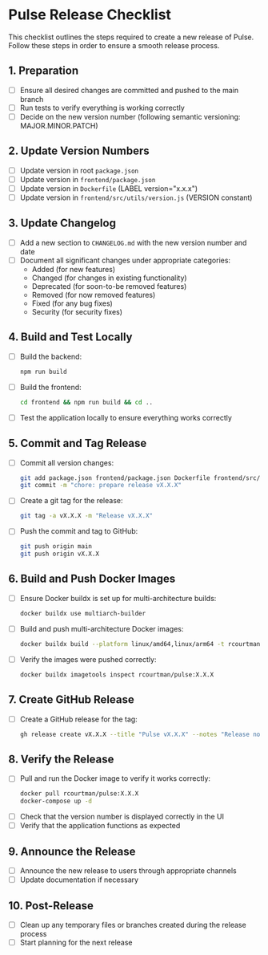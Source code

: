# Pulse Release Checklist

This checklist outlines the steps required to create a new release of Pulse. Follow these steps in order to ensure a smooth release process.

## 1. Preparation

- [ ] Ensure all desired changes are committed and pushed to the main branch
- [ ] Run tests to verify everything is working correctly
- [ ] Decide on the new version number (following semantic versioning: MAJOR.MINOR.PATCH)

## 2. Update Version Numbers

- [ ] Update version in root `package.json`
- [ ] Update version in `frontend/package.json`
- [ ] Update version in `Dockerfile` (LABEL version="x.x.x")
- [ ] Update version in `frontend/src/utils/version.js` (VERSION constant)

## 3. Update Changelog

- [ ] Add a new section to `CHANGELOG.md` with the new version number and date
- [ ] Document all significant changes under appropriate categories:
  - Added (for new features)
  - Changed (for changes in existing functionality)
  - Deprecated (for soon-to-be removed features)
  - Removed (for now removed features)
  - Fixed (for any bug fixes)
  - Security (for security fixes)

## 4. Build and Test Locally

- [ ] Build the backend:
  ```bash
  npm run build
  ```
- [ ] Build the frontend:
  ```bash
  cd frontend && npm run build && cd ..
  ```
- [ ] Test the application locally to ensure everything works correctly

## 5. Commit and Tag Release

- [ ] Commit all version changes:
  ```bash
  git add package.json frontend/package.json Dockerfile frontend/src/utils/version.js CHANGELOG.md
  git commit -m "chore: prepare release vX.X.X"
  ```
- [ ] Create a git tag for the release:
  ```bash
  git tag -a vX.X.X -m "Release vX.X.X"
  ```
- [ ] Push the commit and tag to GitHub:
  ```bash
  git push origin main
  git push origin vX.X.X
  ```

## 6. Build and Push Docker Images

- [ ] Ensure Docker buildx is set up for multi-architecture builds:
  ```bash
  docker buildx use multiarch-builder
  ```
- [ ] Build and push multi-architecture Docker images:
  ```bash
  docker buildx build --platform linux/amd64,linux/arm64 -t rcourtman/pulse:X.X.X -t rcourtman/pulse:latest --push .
  ```
- [ ] Verify the images were pushed correctly:
  ```bash
  docker buildx imagetools inspect rcourtman/pulse:X.X.X
  ```

## 7. Create GitHub Release

- [ ] Create a GitHub release for the tag:
  ```bash
  gh release create vX.X.X --title "Pulse vX.X.X" --notes "Release notes from CHANGELOG.md"
  ```

## 8. Verify the Release

- [ ] Pull and run the Docker image to verify it works correctly:
  ```bash
  docker pull rcourtman/pulse:X.X.X
  docker-compose up -d
  ```
- [ ] Check that the version number is displayed correctly in the UI
- [ ] Verify that the application functions as expected

## 9. Announce the Release

- [ ] Announce the new release to users through appropriate channels
- [ ] Update documentation if necessary

## 10. Post-Release

- [ ] Clean up any temporary files or branches created during the release process
- [ ] Start planning for the next release
